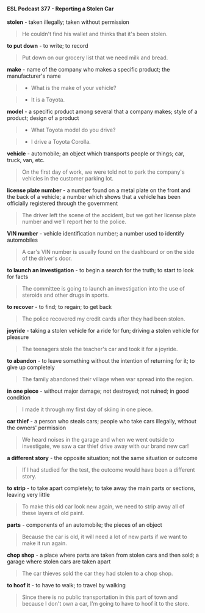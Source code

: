 #### ESL Podcast 377 - Reporting a Stolen Car

**stolen** - taken illegally; taken without permission

> He couldn't find his wallet and thinks that it's been stolen.

**to put down** - to write; to record

> Put down on our grocery list that we need milk and bread.

**make** - name of the company who makes a specific product; the manufacturer's
name

> - What is the make of your vehicle?

> - It is a Toyota.

**model** - a specific product among several that a company makes; style of a
product; design of a product

> - What Toyota model do you drive?

> - I drive a Toyota Corolla.

**vehicle** - automobile; an object which transports people or things; car, truck,
van, etc.

> On the first day of work, we were told not to park the company's vehicles in the
customer parking lot.

**license plate number** - a number found on a metal plate on the front and the
back of a vehicle; a number which shows that a vehicle has been officially
registered through the government

> The driver left the scene of the accident, but we got her license plate number
and we'll report her to the police.

**VIN number** - vehicle identification number; a number used to identify
automobiles

> A car's VIN number is usually found on the dashboard or on the side of the
driver's door.

**to launch an investigation** - to begin a search for the truth; to start to look for
facts

> The committee is going to launch an investigation into the use of steroids and
other drugs in sports.

**to recover** - to find; to regain; to get back

> The police recovered my credit cards after they had been stolen.

**joyride** - taking a stolen vehicle for a ride for fun; driving a stolen vehicle for
pleasure

> The teenagers stole the teacher's car and took it for a joyride.

**to abandon** - to leave something without the intention of returning for it; to give
up completely

> The family abandoned their village when war spread into the region.

**in one piece** - without major damage; not destroyed; not ruined; in good
condition

> I made it through my first day of skiing in one piece.

**car thief** - a person who steals cars; people who take cars illegally, without the
owners' permission

> We heard noises in the garage and when we went outside to investigate, we
saw a car thief drive away with our brand new car!

**a different story** - the opposite situation; not the same situation or outcome

> If I had studied for the test, the outcome would have been a different story.

**to strip** - to take apart completely; to take away the main parts or sections,
leaving very little

> To make this old car look new again, we need to strip away all of these layers
of old paint.

**parts** - components of an automobile; the pieces of an object

> Because the car is old, it will need a lot of new parts if we want to make it run
again.

**chop shop** - a place where parts are taken from stolen cars and then sold; a
garage where stolen cars are taken apart

> The car thieves sold the car they had stolen to a chop shop.

**to hoof it** - to have to walk; to travel by walking

> Since there is no public transportation in this part of town and because I don't
own a car, I'm going to have to hoof it to the store.

